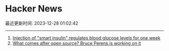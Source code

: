 # Hacker News

最近更新时间: 2023-12-28 01:02:42

--- 
1. [Injection of "smart insulin" regulates blood glucose levels for one week](https://arstechnica.com/health/2023/12/injection-of-smart-insulin-regulates-blood-glucose-levels-for-one-week/) 
2. [What comes after open source? Bruce Perens is working on it](https://www.theregister.com/2023/12/27/bruce_perens_post_open/) 
